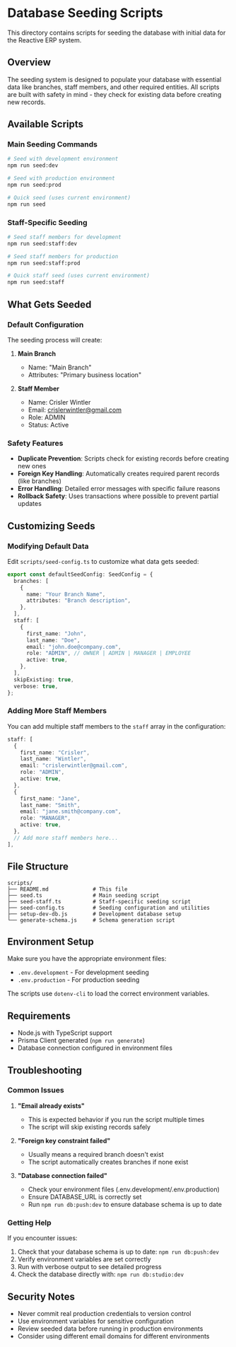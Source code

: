 # Database Seeding Scripts

This directory contains scripts for seeding the database with initial data for the Reactive ERP system.

## Overview

The seeding system is designed to populate your database with essential data like branches, staff members, and other required entities. All scripts are built with safety in mind - they check for existing data before creating new records.

## Available Scripts

### Main Seeding Commands

```bash
# Seed with development environment
npm run seed:dev

# Seed with production environment
npm run seed:prod

# Quick seed (uses current environment)
npm run seed
```

### Staff-Specific Seeding

```bash
# Seed staff members for development
npm run seed:staff:dev

# Seed staff members for production
npm run seed:staff:prod

# Quick staff seed (uses current environment)
npm run seed:staff
```

## What Gets Seeded

### Default Configuration

The seeding process will create:

1. **Main Branch**
   - Name: "Main Branch"
   - Attributes: "Primary business location"

2. **Staff Member**
   - Name: Crisler Wintler
   - Email: crislerwintler@gmail.com
   - Role: ADMIN
   - Status: Active

### Safety Features

- **Duplicate Prevention**: Scripts check for existing records before creating new ones
- **Foreign Key Handling**: Automatically creates required parent records (like branches)
- **Error Handling**: Detailed error messages with specific failure reasons
- **Rollback Safety**: Uses transactions where possible to prevent partial updates

## Customizing Seeds

### Modifying Default Data

Edit `scripts/seed-config.ts` to customize what data gets seeded:

```typescript
export const defaultSeedConfig: SeedConfig = {
  branches: [
    {
      name: "Your Branch Name",
      attributes: "Branch description",
    },
  ],
  staff: [
    {
      first_name: "John",
      last_name: "Doe",
      email: "john.doe@company.com",
      role: "ADMIN", // OWNER | ADMIN | MANAGER | EMPLOYEE
      active: true,
    },
  ],
  skipExisting: true,
  verbose: true,
};
```

### Adding More Staff Members

You can add multiple staff members to the `staff` array in the configuration:

```typescript
staff: [
  {
    first_name: "Crisler",
    last_name: "Wintler",
    email: "crislerwintler@gmail.com",
    role: "ADMIN",
    active: true,
  },
  {
    first_name: "Jane",
    last_name: "Smith",
    email: "jane.smith@company.com",
    role: "MANAGER",
    active: true,
  },
  // Add more staff members here...
],
```

## File Structure

```
scripts/
├── README.md              # This file
├── seed.ts                # Main seeding script
├── seed-staff.ts          # Staff-specific seeding script
├── seed-config.ts         # Seeding configuration and utilities
├── setup-dev-db.js        # Development database setup
└── generate-schema.js     # Schema generation script
```

## Environment Setup

Make sure you have the appropriate environment files:

- `.env.development` - For development seeding
- `.env.production` - For production seeding

The scripts use `dotenv-cli` to load the correct environment variables.

## Requirements

- Node.js with TypeScript support
- Prisma Client generated (`npm run generate`)
- Database connection configured in environment files

## Troubleshooting

### Common Issues

1. **"Email already exists"**
   - This is expected behavior if you run the script multiple times
   - The script will skip existing records safely

2. **"Foreign key constraint failed"**
   - Usually means a required branch doesn't exist
   - The script automatically creates branches if none exist

3. **"Database connection failed"**
   - Check your environment files (.env.development/.env.production)
   - Ensure DATABASE_URL is correctly set
   - Run `npm run db:push:dev` to ensure database schema is up to date

### Getting Help

If you encounter issues:

1. Check that your database schema is up to date: `npm run db:push:dev`
2. Verify environment variables are set correctly
3. Run with verbose output to see detailed progress
4. Check the database directly with: `npm run db:studio:dev`

## Security Notes

- Never commit real production credentials to version control
- Use environment variables for sensitive configuration
- Review seeded data before running in production environments
- Consider using different email domains for different environments
